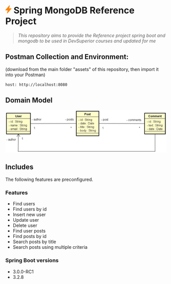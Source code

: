 # ![DevSuperior logo](https://raw.githubusercontent.com/devsuperior/bds-assets/main/ds/devsuperior-logo-small.png) Spring MongoDB Reference Project
>  *This repository aims to provide the Reference project spring boot and mongodb to be used in DevSuperior courses and updated for me*

## Postman Collection and Environment:
(download from the main folder "assets" of this repository, then import it into your Postman)
```
host: http://localhost:8080
```
## Domain Model
<div align="center">
  <img src="assets/model-spring-mongodb.png" alt="Diagrama de Classes">
</div>

## Includes
The following features are preconfigured.

### Features
- Find users
- Find users by id
- Insert new user
- Update user
- Delete user
- Find user posts
- Find posts by id
- Search posts by title
- Search posts using multiple criteria

### Spring Boot versions
- 3.0.0-RC1
- 3.2.8